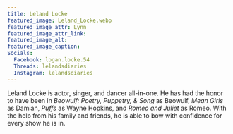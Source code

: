 ```yaml
---
title: Leland Locke
featured_image: Leland_Locke.webp
featured_image_attr: Lynn
featured_image_attr_link: 
featured_image_alt: 
featured_image_caption: 
Socials:
  Facebook: logan.locke.54
  Threads: lelandsdiaries
  Instagram: lelandsdiaries
---
```

Leland Locke is actor, singer, and dancer all-in-one. He has had the honor to have been in *Beowulf: Poetry, Puppetry, & Song* as Beowulf, *Mean Girls* as Damian, *Puffs* as Wayne Hopkins, and *Romeo and Juliet* as Romeo. With the help from his family and friends, he is able to bow with confidence for every show he is in.